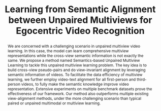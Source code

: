 ---
id:             2023-unpaired-multiview
title:          "Learning from Semantic Alignment between Unpaired Multiviews for Egocentric Video Recognition"
authors:        
    - Me 
    - Long
    - Liangzhe
    - Ting
    - Xi
venue:          International Conference on Computer Vision (ICCV), Paris, France, 2023.
year:           "2023-10"
thumbnail:      assets/publications/2023-unpaired-multiview/title-image.png
links:
#    paper:      https://arxiv.org/abs/2209.09634
#    code:       https://github.com/stoneMo/SLAVC
#    bibtex:     assets/publications/2022-slavc/ref.txt

layout: project
short_title: Unpaired Multiview Alignment
abstract: "We are concerned with a challenging scenario in unpaired multiview video learning. In this case, the model can learn comprehensive multiview representations while the cross-view semantic information is not exactly the same. We propose a method named Semantics-based Unpaired Multiview Learning to tackle this unpaired multiview learning problem. The key idea is to build cross-view pseudo-pairs and do view-invariant alignment by leveraging semantic information of videos. To facilitate the data efficiency of multiview learning, we further employ video-text alignment for all first-person and third-person videos, to fully make the semantic knowledge improve video representation. Extensive experiments on multiple benchmark datasets prove the effectiveness of our framework. Our method also outperforms multiple existing view-alignment methods, under the more challenging scenario than typical paired or unpaired multimodal or multiview learning."
---